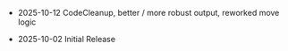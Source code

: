 
- 2025-10-12 CodeCleanup, better / more robust output, reworked move logic

- 2025-10-02 Initial Release
